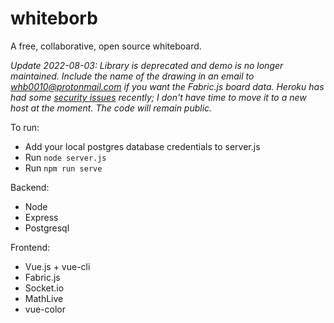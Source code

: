 # whiteborb

A free, collaborative, open source whiteboard.

*Update 2022-08-03: Library is deprecated and demo is no longer maintained. Include the name of the drawing in an email to whb0010@protonmail.com if you want the Fabric.js board data. Heroku has had some [security issues](https://www.protocol.com/bulletins/heroku-github-cyberattack-passwords-stolen) recently; I don't have time to move it to a new host at the moment. The code will remain public.*

To run:
- Add your local postgres database credentials to server.js
- Run `node server.js`
- Run `npm run serve`

Backend:
- Node
- Express
- Postgresql

Frontend:
- Vue.js + vue-cli
- Fabric.js
- Socket.io
- MathLive
- vue-color
